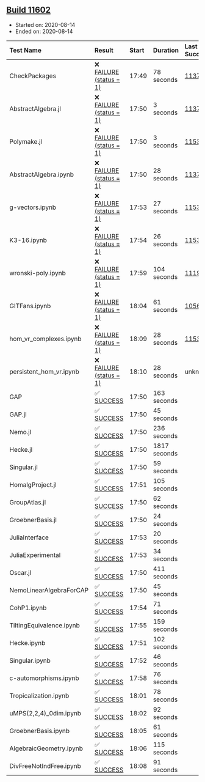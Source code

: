 ## [Build 11602](https://oscarci.mathematik.uni-kl.de/job/oscar/11602/)

* Started on: 2020-08-14
* Ended on: 2020-08-14

| Test Name    | Result | Start | Duration | Last Success | First Failure |
|:-------------|:-------|:------|:---------|:-------------|:--------------|
| CheckPackages | ❌ [FAILURE (status = 1)](https://oscarci.mathematik.uni-kl.de/job/oscar/11602/artifact/logs/build-11602/CheckPackages.log) | 17:49 | 78 seconds | [11376](https://oscarci.mathematik.uni-kl.de/job/oscar/11376/) | [11377](https://oscarci.mathematik.uni-kl.de/job/oscar/11377/) |
| AbstractAlgebra.jl | ❌ [FAILURE (status = 1)](https://oscarci.mathematik.uni-kl.de/job/oscar/11602/artifact/logs/build-11602/AbstractAlgebra.jl.log) | 17:50 | 3 seconds | [11376](https://oscarci.mathematik.uni-kl.de/job/oscar/11376/) | [11377](https://oscarci.mathematik.uni-kl.de/job/oscar/11377/) |
| Polymake.jl | ❌ [FAILURE (status = 1)](https://oscarci.mathematik.uni-kl.de/job/oscar/11602/artifact/logs/build-11602/Polymake.jl.log) | 17:50 | 3 seconds | [11532](https://oscarci.mathematik.uni-kl.de/job/oscar/11532/) | [11533](https://oscarci.mathematik.uni-kl.de/job/oscar/11533/) |
| AbstractAlgebra.ipynb | ❌ [FAILURE (status = 1)](https://oscarci.mathematik.uni-kl.de/job/oscar/11602/artifact/logs/build-11602/AbstractAlgebra.ipynb.log) | 17:50 | 28 seconds | [11376](https://oscarci.mathematik.uni-kl.de/job/oscar/11376/) | [11377](https://oscarci.mathematik.uni-kl.de/job/oscar/11377/) |
| g-vectors.ipynb | ❌ [FAILURE (status = 1)](https://oscarci.mathematik.uni-kl.de/job/oscar/11602/artifact/logs/build-11602/g-vectors.ipynb.log) | 17:53 | 27 seconds | [11532](https://oscarci.mathematik.uni-kl.de/job/oscar/11532/) | [11533](https://oscarci.mathematik.uni-kl.de/job/oscar/11533/) |
| K3-16.ipynb | ❌ [FAILURE (status = 1)](https://oscarci.mathematik.uni-kl.de/job/oscar/11602/artifact/logs/build-11602/K3-16.ipynb.log) | 17:54 | 26 seconds | [11532](https://oscarci.mathematik.uni-kl.de/job/oscar/11532/) | [11533](https://oscarci.mathematik.uni-kl.de/job/oscar/11533/) |
| wronski-poly.ipynb | ❌ [FAILURE (status = 1)](https://oscarci.mathematik.uni-kl.de/job/oscar/11602/artifact/logs/build-11602/wronski-poly.ipynb.log) | 17:59 | 104 seconds | [11192](https://oscarci.mathematik.uni-kl.de/job/oscar/11192/) | [11193](https://oscarci.mathematik.uni-kl.de/job/oscar/11193/) |
| GITFans.ipynb | ❌ [FAILURE (status = 1)](https://oscarci.mathematik.uni-kl.de/job/oscar/11602/artifact/logs/build-11602/GITFans.ipynb.log) | 18:04 | 61 seconds | [10566](https://oscarci.mathematik.uni-kl.de/job/oscar/10566/) | [10567](https://oscarci.mathematik.uni-kl.de/job/oscar/10567/) |
| hom_vr_complexes.ipynb | ❌ [FAILURE (status = 1)](https://oscarci.mathematik.uni-kl.de/job/oscar/11602/artifact/logs/build-11602/hom_vr_complexes.ipynb.log) | 18:09 | 28 seconds | [11532](https://oscarci.mathematik.uni-kl.de/job/oscar/11532/) | [11533](https://oscarci.mathematik.uni-kl.de/job/oscar/11533/) |
| persistent_hom_vr.ipynb | ❌ [FAILURE (status = 1)](https://oscarci.mathematik.uni-kl.de/job/oscar/11602/artifact/logs/build-11602/persistent_hom_vr.ipynb.log) | 18:10 | 28 seconds | unknown | unknown |
| GAP | ✅ [SUCCESS](https://oscarci.mathematik.uni-kl.de/job/oscar/11602/artifact/logs/build-11602/GAP.log) | 17:50 | 163 seconds |  |  |
| GAP.jl | ✅ [SUCCESS](https://oscarci.mathematik.uni-kl.de/job/oscar/11602/artifact/logs/build-11602/GAP.jl.log) | 17:50 | 45 seconds |  |  |
| Nemo.jl | ✅ [SUCCESS](https://oscarci.mathematik.uni-kl.de/job/oscar/11602/artifact/logs/build-11602/Nemo.jl.log) | 17:50 | 236 seconds |  |  |
| Hecke.jl | ✅ [SUCCESS](https://oscarci.mathematik.uni-kl.de/job/oscar/11602/artifact/logs/build-11602/Hecke.jl.log) | 17:50 | 1817 seconds |  |  |
| Singular.jl | ✅ [SUCCESS](https://oscarci.mathematik.uni-kl.de/job/oscar/11602/artifact/logs/build-11602/Singular.jl.log) | 17:50 | 59 seconds |  |  |
| HomalgProject.jl | ✅ [SUCCESS](https://oscarci.mathematik.uni-kl.de/job/oscar/11602/artifact/logs/build-11602/HomalgProject.jl.log) | 17:51 | 105 seconds |  |  |
| GroupAtlas.jl | ✅ [SUCCESS](https://oscarci.mathematik.uni-kl.de/job/oscar/11602/artifact/logs/build-11602/GroupAtlas.jl.log) | 17:50 | 62 seconds |  |  |
| GroebnerBasis.jl | ✅ [SUCCESS](https://oscarci.mathematik.uni-kl.de/job/oscar/11602/artifact/logs/build-11602/GroebnerBasis.jl.log) | 17:50 | 24 seconds |  |  |
| JuliaInterface | ✅ [SUCCESS](https://oscarci.mathematik.uni-kl.de/job/oscar/11602/artifact/logs/build-11602/JuliaInterface.log) | 17:53 | 20 seconds |  |  |
| JuliaExperimental | ✅ [SUCCESS](https://oscarci.mathematik.uni-kl.de/job/oscar/11602/artifact/logs/build-11602/JuliaExperimental.log) | 17:53 | 34 seconds |  |  |
| Oscar.jl | ✅ [SUCCESS](https://oscarci.mathematik.uni-kl.de/job/oscar/11602/artifact/logs/build-11602/Oscar.jl.log) | 17:50 | 411 seconds |  |  |
| NemoLinearAlgebraForCAP | ✅ [SUCCESS](https://oscarci.mathematik.uni-kl.de/job/oscar/11602/artifact/logs/build-11602/NemoLinearAlgebraForCAP.log) | 17:50 | 45 seconds |  |  |
| CohP1.ipynb | ✅ [SUCCESS](https://oscarci.mathematik.uni-kl.de/job/oscar/11602/artifact/logs/build-11602/CohP1.ipynb.log) | 17:54 | 71 seconds |  |  |
| TiltingEquivalence.ipynb | ✅ [SUCCESS](https://oscarci.mathematik.uni-kl.de/job/oscar/11602/artifact/logs/build-11602/TiltingEquivalence.ipynb.log) | 17:55 | 159 seconds |  |  |
| Hecke.ipynb | ✅ [SUCCESS](https://oscarci.mathematik.uni-kl.de/job/oscar/11602/artifact/logs/build-11602/Hecke.ipynb.log) | 17:51 | 102 seconds |  |  |
| Singular.ipynb | ✅ [SUCCESS](https://oscarci.mathematik.uni-kl.de/job/oscar/11602/artifact/logs/build-11602/Singular.ipynb.log) | 17:52 | 46 seconds |  |  |
| c-automorphisms.ipynb | ✅ [SUCCESS](https://oscarci.mathematik.uni-kl.de/job/oscar/11602/artifact/logs/build-11602/c-automorphisms.ipynb.log) | 17:58 | 76 seconds |  |  |
| Tropicalization.ipynb | ✅ [SUCCESS](https://oscarci.mathematik.uni-kl.de/job/oscar/11602/artifact/logs/build-11602/Tropicalization.ipynb.log) | 18:01 | 78 seconds |  |  |
| uMPS(2,2,4)_0dim.ipynb | ✅ [SUCCESS](https://oscarci.mathematik.uni-kl.de/job/oscar/11602/artifact/logs/build-11602/uMPS-2-2-4-_0dim.ipynb.log) | 18:02 | 92 seconds |  |  |
| GroebnerBasis.ipynb | ✅ [SUCCESS](https://oscarci.mathematik.uni-kl.de/job/oscar/11602/artifact/logs/build-11602/GroebnerBasis.ipynb.log) | 18:05 | 61 seconds |  |  |
| AlgebraicGeometry.ipynb | ✅ [SUCCESS](https://oscarci.mathematik.uni-kl.de/job/oscar/11602/artifact/logs/build-11602/AlgebraicGeometry.ipynb.log) | 18:06 | 115 seconds |  |  |
| DivFreeNotIndFree.ipynb | ✅ [SUCCESS](https://oscarci.mathematik.uni-kl.de/job/oscar/11602/artifact/logs/build-11602/DivFreeNotIndFree.ipynb.log) | 18:08 | 91 seconds |  |  |
